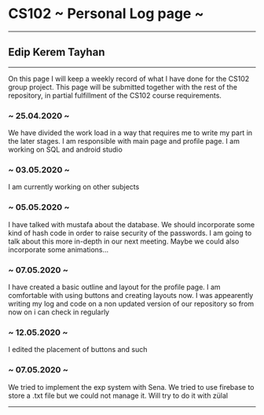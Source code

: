 # CS102 ~ Personal Log page ~
****
## Edip Kerem Tayhan
****

On this page I will keep a weekly record of what I have done for the CS102 group project. This page will be submitted together with the rest of the repository, in partial fulfillment of the CS102 course requirements.

### ~ 25.04.2020 ~
We have divided the work load in a way that requires me to write my part in the later stages. I am responsible with main page and profile page. I am working on SQL and android studio

### ~ 03.05.2020 ~
I am currently working on other subjects

### ~ 05.05.2020 ~
I have talked with mustafa about the database. We should incorporate some kind of hash code in order to raise security of the passwords. I am going to talk about this more in-depth in our next meeting. Maybe
we could also incorporate some animations...

### ~ 07.05.2020 ~
I have created a basic outline and layout for the profile page. I am comfortable with using buttons and creating layouts now.
I was appearently writing my log and code on a non updated version of our repository so from now on i can check in regularly

### ~ 12.05.2020 ~
I edited the placement of buttons and such

### ~ 07.05.2020 ~
We tried to implement the exp system with Sena. We tried to use firebase to store a .txt file but we could not manage it. Will try to do it with zülal

****
